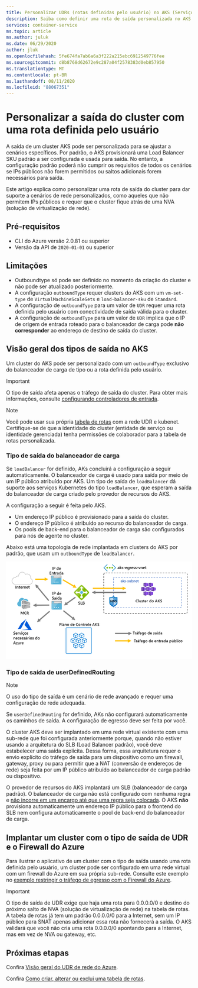 ```yaml
---
title: Personalizar UDRs (rotas definidas pelo usuário) no AKS (Serviço de Kubernetes do Azure)
description: Saiba como definir uma rota de saída personalizada no AKS (Serviço de Kubernetes do Azure)
services: container-service
ms.topic: article
ms.author: juluk
ms.date: 06/29/2020
author: jluk
ms.openlocfilehash: 5fe674fa7ab6a6a3f222a215ebc6912549776fee
ms.sourcegitcommit: d8b8768d62672e9c287a04f2578383d0eb857950
ms.translationtype: MT
ms.contentlocale: pt-BR
ms.lasthandoff: 08/11/2020
ms.locfileid: "88067351"
---
```

# <a name="customize-cluster-egress-with-a-user-defined-route"></a>Personalizar a saída do cluster com uma rota definida pelo usuário

A saída de um cluster AKS pode ser personalizada para se ajustar a cenários específicos. Por padrão, o AKS provisionará uma Load Balancer SKU padrão a ser configurada e usada para saída. No entanto, a configuração padrão poderá não cumprir os requisitos de todos os cenários se IPs públicos não forem permitidos ou saltos adicionais forem necessários para saída.

Este artigo explica como personalizar uma rota de saída do cluster para dar suporte a cenários de rede personalizados, como aqueles que não permitem IPs públicos e requer que o cluster fique atrás de uma NVA (solução de virtualização de rede).

## <a name="prerequisites"></a>Pré-requisitos
* CLI do Azure versão 2.0.81 ou superior
* Versão da API de `2020-01-01` ou superior


## <a name="limitations"></a>Limitações
* Outboundtype só pode ser definido no momento da criação do cluster e não pode ser atualizado posteriormente.
* A configuração `outboundType` requer clusters do AKS com um `vm-set-type` de `VirtualMachineScaleSets` e `load-balancer-sku` de `Standard`.
* A configuração de `outboundType` para um valor de `UDR` requer uma rota definida pelo usuário com conectividade de saída válida para o cluster.
* A configuração de `outboundType` para um valor de `UDR` implica que o IP de origem de entrada roteado para o balanceador de carga pode **não corresponder** ao endereço de destino de saída do cluster.

## <a name="overview-of-outbound-types-in-aks"></a>Visão geral dos tipos de saída no AKS

Um cluster do AKS pode ser personalizado com um `outboundType` exclusivo do balanceador de carga de tipo ou a rota definida pelo usuário.

> [!IMPORTANT]
> O tipo de saída afeta apenas o tráfego de saída do cluster. Para obter mais informações, consulte [configurando controladores de entrada](ingress-basic.md).

> [!NOTE]
> Você pode usar sua própria [tabela de rotas][byo-route-table] com a rede UDR e kubenet. Certifique-se de que a identidade do cluster (entidade de serviço ou identidade gerenciada) tenha permissões de colaborador para a tabela de rotas personalizada.

### <a name="outbound-type-of-loadbalancer"></a>Tipo de saída do balanceador de carga

Se `loadBalancer` for definido, AKs concluirá a configuração a seguir automaticamente. O balanceador de carga é usado para saída por meio de um IP público atribuído por AKS. Um tipo de saída de `loadBalancer` dá suporte aos serviços Kubernetes do tipo `loadBalancer`, que esperam a saída do balanceador de carga criado pelo provedor de recursos do AKS.

A configuração a seguir é feita pelo AKS.
   * Um endereço IP público é provisionado para a saída do cluster.
   * O endereço IP público é atribuído ao recurso do balanceador de carga.
   * Os pools de back-end para o balanceador de carga são configurados para nós de agente no cluster.

Abaixo está uma topologia de rede implantada em clusters do AKS por padrão, que usam um `outboundType` de `loadBalancer`.

![outboundtype-lb](media/egress-outboundtype/outboundtype-lb.png)

### <a name="outbound-type-of-userdefinedrouting"></a>Tipo de saída de userDefinedRouting

> [!NOTE]
> O uso do tipo de saída é um cenário de rede avançado e requer uma configuração de rede adequada.

Se `userDefinedRouting` for definido, AKs não configurará automaticamente os caminhos de saída. A configuração de egresso deve ser feita por você.

O cluster AKS deve ser implantado em uma rede virtual existente com uma sub-rede que foi configurada anteriormente porque, quando não estiver usando a arquitetura do SLB (Load Balancer padrão), você deve estabelecer uma saída explícita. Dessa forma, essa arquitetura requer o envio explícito do tráfego de saída para um dispositivo como um firewall, gateway, proxy ou para permitir que a NAT (conversão de endereços de rede) seja feita por um IP público atribuído ao balanceador de carga padrão ou dispositivo.

O provedor de recursos do AKS implantará um SLB (balanceador de carga padrão). O balanceador de carga não está configurado com nenhuma regra e [não incorre em um encargo até que uma regra seja colocada](https://azure.microsoft.com/pricing/details/load-balancer/). O AKS **não** provisiona automaticamente um endereço IP público para o frontend do SLB nem configura automaticamente o pool de back-end do balanceador de carga.

## <a name="deploy-a-cluster-with-outbound-type-of-udr-and-azure-firewall"></a>Implantar um cluster com o tipo de saída de UDR e o Firewall do Azure

Para ilustrar o aplicativo de um cluster com o tipo de saída usando uma rota definida pelo usuário, um cluster pode ser configurado em uma rede virtual com um firewall do Azure em sua própria sub-rede. Consulte este exemplo no [exemplo restringir o tráfego de egresso com o Firewall do Azure](limit-egress-traffic.md#restrict-egress-traffic-using-azure-firewall).

> [!IMPORTANT]
> O tipo de saída de UDR exige que haja uma rota para 0.0.0.0/0 e destino do próximo salto de NVA (solução de virtualização de rede) na tabela de rotas.
> A tabela de rotas já tem um padrão 0.0.0.0/0 para a Internet, sem um IP público para SNAT apenas adicionar essa rota não fornecerá a saída. O AKS validará que você não cria uma rota 0.0.0.0/0 apontando para a Internet, mas em vez de NVA ou gateway, etc.


## <a name="next-steps"></a>Próximas etapas

Confira [Visão geral do UDR de rede do Azure](../virtual-network/virtual-networks-udr-overview.md).

Confira [Como criar, alterar ou exclui uma tabela de rotas](../virtual-network/manage-route-table.md).

<!-- LINKS - internal -->
[az-aks-get-credentials]: /cli/azure/aks?view=azure-cli-latest#az-aks-get-credentials
[byo-route-table]: configure-kubenet.md#bring-your-own-subnet-and-route-table-with-kubenet

